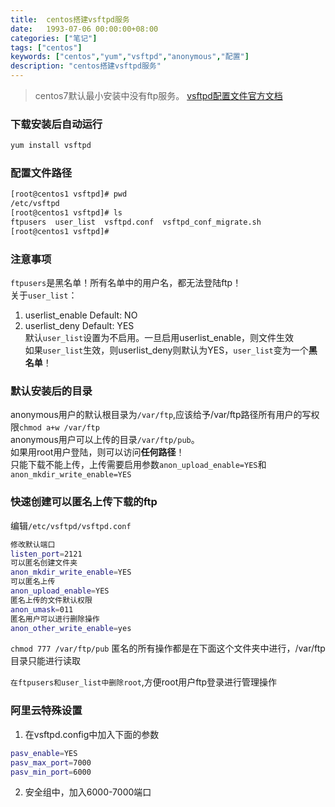 ```yaml
---
title:  centos搭建vsftpd服务
date:   1993-07-06 00:00:00+08:00
categories: ["笔记"]
tags: ["centos"]
keywords: ["centos","yum","vsftpd","anonymous","配置"]
description: "centos搭建vsftpd服务"
---
```



> centos7默认最小安装中没有ftp服务。  [vsftpd配置文件官方文档](https://security.appspot.com/vsftpd/vsftpd_conf.html)

### 下载安装后自动运行

```bash
yum install vsftpd
```

### 配置文件路径

```bash
[root@centos1 vsftpd]# pwd
/etc/vsftpd
[root@centos1 vsftpd]# ls
ftpusers  user_list  vsftpd.conf  vsftpd_conf_migrate.sh
[root@centos1 vsftpd]#
```

### 注意事项

`ftpusers`是黑名单！所有名单中的用户名，都无法登陆ftp！  
关于`user_list`：  

1. userlist_enable Default: NO
2. userlist_deny   Default: YES  
默认`user_list`设置为不启用。一旦启用userlist_enable，则文件生效   
如果`user_list`生效，则userlist_deny则默认为YES，`user_list`变为一个**黑名单**！

### 默认安装后的目录

anonymous用户的默认根目录为`/var/ftp`,应该给予/var/ftp路径所有用户的写权限`chmod a+w /var/ftp`  
anonymous用户可以上传的目录`/var/ftp/pub`。  
如果用root用户登陆，则可以访问**任何路径**！  
只能下载不能上传，上传需要启用参数`anon_upload_enable=YES`和`anon_mkdir_write_enable=YES`  


### 快速创建可以匿名上传下载的ftp

编辑`/etc/vsftpd/vsftpd.conf`
```bash
修改默认端口
listen_port=2121
可以匿名创建文件夹
anon_mkdir_write_enable=YES
可以匿名上传
anon_upload_enable=YES
匿名上传的文件默认权限
anon_umask=011
匿名用户可以进行删除操作
anon_other_write_enable=yes
```

`chmod 777 /var/ftp/pub`
匿名的所有操作都是在下面这个文件夹中进行，/var/ftp目录只能进行读取

`在ftpusers和user_list中删除root`,方便root用户ftp登录进行管理操作

### 阿里云特殊设置

1. 在vsftpd.config中加入下面的参数
```bash
pasv_enable=YES
pasv_max_port=7000
pasv_min_port=6000
```

2. 安全组中，加入6000-7000端口